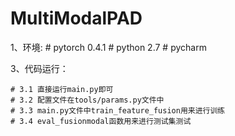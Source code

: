 # MultiModalPAD


1、环境:
    # pytorch 0.4.1
	# python 2.7
	# pycharm
	

3、代码运行：

    # 3.1 直接运行main.py即可
	# 3.2 配置文件在tools/params.py文件中
	# 3.3 main.py文件中train_feature_fusion用来进行训练
	# 3.4 eval_fusionmodal函数用来进行测试集测试
	